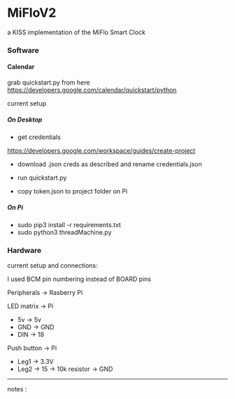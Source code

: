 # MiFloV2
a KISS implementation of the MiFlo Smart Clock

### Software
#### Calendar

grab quickstart.py from here
https://developers.google.com/calendar/quickstart/python

current setup 

##### On Desktop

- get credentials 

https://developers.google.com/workspace/guides/create-project

- download .json creds as described and rename credentials.json

- run quickstart.py 

- copy token.json to project folder on Pi 

##### On Pi

- sudo pip3 install -r requirements.txt
- sudo python3 threadMachine.py


### Hardware
current setup and connections:

I used BCM pin numbering instead of BOARD pins


Peripherals -> Rasberry Pi

LED matrix -> Pi

- 5v -> 5v
- GND -> GND
- DIN -> 18

Push button -> Pi

- Leg1 -> 3.3V
- Leg2 -> 15
       -> 10k resistor -> GND







----
notes : 

